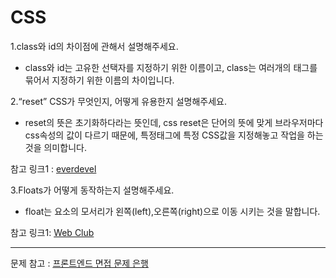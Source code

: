 CSS
============

1.class와 id의 차이점에 관해서 설명해주세요.

  * class와 id는 고유한 선택자를 지정하기 위한 이름이고, class는 여러개의 태그를 묶어서 지정하기 위한 이름의 차이입니다.

2.“reset” CSS가 무엇인지, 어떻게 유용한지 설명해주세요.

  * reset의 뜻은 초기화하다라는 뜻인데, css reset은 단어의 뜻에 맞게 브라우저마다 css속성의 값이 다르기 때문에, 특정태그에 특정 CSS값을 지정해놓고 작업을 하는것을 의미합니다.
  
  참고 링크1 : [everdevel](https://www.everdevel.com/CSS/css-reset/)

3.Floats가 어떻게 동작하는지 설명해주세요.

  * float는 요소의 모서리가 왼쪽(left),오른쪽(right)으로 이동 시키는 것을 말합니다.
  
  
  참고 링크1: [Web Club](https://webclub.tistory.com/606)

-----

문제 참고 : [프론트엔드 면접 문제 은행](https://h5bp.org/Front-end-Developer-Interview-Questions/translations/korean/)

